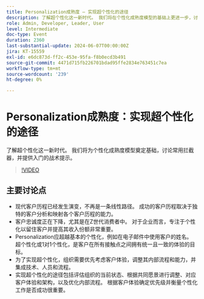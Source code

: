 ```yaml
---
title: Personalization成熟度 — 实现超个性化的途径
description: 了解超个性化这一新时代。 我们将在个性化成熟度模型的基础上更进一步，讨论常用拦截器，并提供入门的战术提示。关键讨论点 — 现代客户历程​实现超个性化的途径​如何入门
role: Admin, Developer, Leader, User
level: Intermediate
doc-type: Event
duration: 2360
last-substantial-update: 2024-06-07T00:00:00Z
jira: KT-15559
exl-id: e6dc873d-ff2c-453e-95fa-f8b0ecd3b491
source-git-commit: 4471d715fb226701bdad95ffe2834e763451c7ea
workflow-type: tm+mt
source-wordcount: '239'
ht-degree: 0%

---
```


# Personalization成熟度：实现超个性化的途径

了解超个性化这一新时代。 我们将为个性化成熟度模型奠定基础，讨论常用拦截器，并提供入门的战术提示。

>[!VIDEO](https://video.tv.adobe.com/v/3457355/?learn=on&captions=chi_hans)

## 主要讨论点

* 现代客户历程已经发生演变，不再是一条线性路径。 成功的客户历程取决于独特的客户分析和映射各个客户历程的能力。
* 客户忠诚度正在下降，尤其是在Z世代消费者中。 对于企业而言，专注于个性化以留住客户并提高其收入份额非常重要。
* Personalization应超越基本的个性化，例如在电子邮件中使用客户的姓名。 超个性化或1对1个性化，是客户在所有接触点之间拥有统一且一致的体验的目标。
* 为了实现超个性化，组织需要优先考虑客户体验，调整其内部流程和能力，并集成技术、人员和流程。
* 实现超个性化的途径包括评估组织的当前状态、根据共同愿景进行调整、对应客户体验和架构，以及优化内部流程。  根据客户体验确定优先级并衡量个性化工作是否成功很重要。